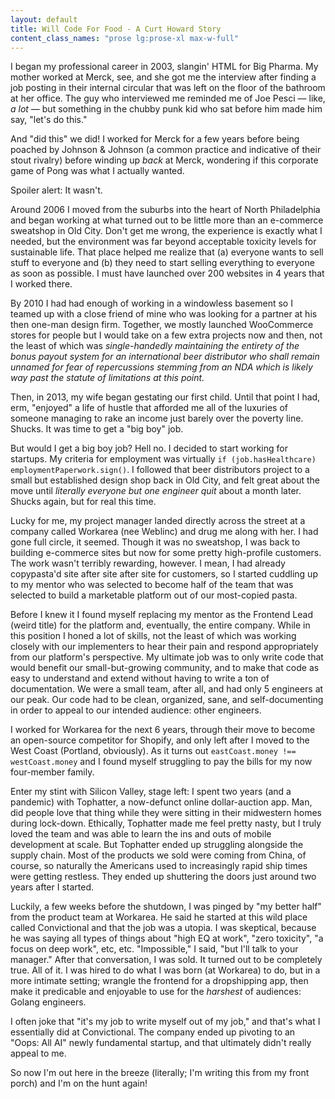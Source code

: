 ```yaml
---
layout: default
title: Will Code For Food - A Curt Howard Story
content_class_names: "prose lg:prose-xl max-w-full"
---
```


I began my professional career in 2003, slangin' HTML for Big Pharma. My mother worked at Merck, see, and she got me the interview after finding a job posting in their internal circular that was left on the floor of the bathroom at her office. The guy who interviewed me reminded me of Joe Pesci &mdash; like, <em>a lot</em> &mdash; but something in the chubby punk kid who sat before him made him say, "let's do this."

And "did this" we did! I worked for Merck for a few years before being poached by Johnson &amp; Johnson (a common practice and indicative of their stout rivalry) before winding up <em>back</em> at Merck, wondering if this corporate game of Pong was what I actually wanted.

Spoiler alert: It wasn't.

Around 2006 I moved from the suburbs into the heart of North Philadelphia and began working at what turned out to be little more than an e-commerce sweatshop in Old City. Don't get me wrong, the experience is exactly what I needed, but the environment was far beyond acceptable toxicity levels for sustainable life. That place helped me realize that (a) everyone wants to sell stuff to everyone and (b) they need to start selling everything to everyone as soon as possible. I must have launched over 200 websites in 4 years that I worked there.

By 2010 I had had enough of working in a windowless basement so I teamed up with a close friend of mine who was looking for a partner at his then one-man design firm. Together, we mostly launched WooCommerce stores for people but I would take on a few extra projects now and then, not the least of which was <em>single-handedly maintaining the entirety of the bonus payout system for an international beer distributor who shall remain unnamed for fear of repercussions stemming from an NDA which is likely way past the statute of limitations at this point.</em>

Then, in 2013, my wife began gestating our first child. Until that point I had, erm, "enjoyed" a life of hustle that afforded me all of the luxuries of someone managing to rake an income just barely over the poverty line. Shucks. It was time to get a "big boy" job.

But would I get a big boy job? Hell no. I decided to start working for startups. My criteria for employment was virtually `if (job.hasHealthcare) employmentPaperwork.sign()`. I followed that beer distributors project to a small but established design shop back in Old City, and felt great about the move until <em>literally everyone but one engineer quit</em> about a month later. Shucks again, but for real this time.

Lucky for me, my project manager landed directly across the street at a company called Workarea (nee Weblinc) and drug me along with her. I had gone full circle, it seemed. Though it was no sweatshop, I was back to building e-commerce sites but now for some pretty high-profile customers. The work wasn't terribly rewarding, however. I mean, I had already copypasta'd site after site after site for customers, so I started cuddling up to my mentor who was selected to become half of the team that was selected to build a marketable platform out of our most-copied pasta.

Before I knew it I found myself replacing my mentor as the Frontend Lead (weird title) for the platform and, eventually, the entire company. While in this position I honed a lot of skills, not the least of which was working closely with our implementers to hear their pain and respond appropriately from our platform's perspective. My ultimate job was to only write code that would benefit our small-but-growing community, and to make that code as easy to understand and extend without having to write a ton of documentation. We were a small team, after all, and had only 5 engineers at our peak. Our code had to be clean, organized, sane, and self-documenting in order to appeal to our intended audience: other engineers.

I worked for Workarea for the next 6 years, through their move to become an open-source competitor for Shopify, and only left after I moved to the West Coast (Portland, obviously). As it turns out `eastCoast.money !== westCoast.money` and I found myself struggling to pay the bills for my now four-member family.

Enter my stint with Silicon Valley, stage left: I spent two years (and a pandemic) with Tophatter, a now-defunct online dollar-auction app. Man, did people love that thing while they were sitting in their midwestern homes during lock-down. Ethically, Tophatter made me feel pretty nasty, but I truly loved the team and was able to learn the ins and outs of mobile development at scale. But Tophatter ended up struggling alongside the supply chain. Most of the products we sold were coming from China, of course, so naturally the Americans used to increasingly rapid ship times were getting restless. They ended up shuttering the doors just around two years after I started.

Luckily, a few weeks before the shutdown, I was pinged by "my better half" from the product team at Workarea. He said he started at this wild place called Convictional and that the job was a utopia. I was skeptical, because he was saying all types of things about "high EQ at work", "zero toxicity", "a focus on deep work", etc, etc. "Impossible," I said, "but I'll talk to your manager." After that conversation, I was sold. It turned out to be completely true. All of it. I was hired to do what I was born (at Workarea) to do, but in a more intimate setting; wrangle the frontend for a dropshipping app, then make it predicable and enjoyable to use for the <em>harshest</em> of audiences: Golang engineers.

I often joke that "it's my job to write myself out of my job," and that's what I essentially did at Convictional. The company ended up pivoting to an "Oops: All AI" newly fundamental startup, and that ultimately didn't really appeal to me.

So now I'm out here in the breeze (literally; I'm writing this from my front porch) and I'm on the hunt again!
